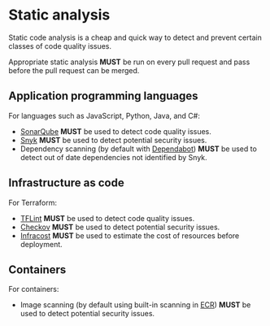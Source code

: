 # Static analysis

Static code analysis is a cheap and quick way to detect and prevent certain classes of code quality issues.

Appropriate static analysis **MUST** be run on every pull request and pass before the pull request can be merged.

## Application programming languages

For languages such as JavaScript, Python, Java, and C#:

- [SonarQube](https://www.sonarsource.com/sem/products/sonarqube/) **MUST** be used to detect code quality issues.
- [Snyk](https://snyk.io/) **MUST** be used to detect potential security issues.
- Dependency scanning (by default with [Dependabot](https://github.com/dependabot)) **MUST** be used to detect out of date dependencies not identified by Snyk.

## Infrastructure as code

For Terraform:

- [TFLint](https://github.com/terraform-linters/tflint) **MUST** be used to detect code quality issues.
- [Checkov](https://www.checkov.io/) **MUST** be used to detect potential security issues.
- [Infracost](https://github.com/infracost/infracost) **MUST** be used to estimate the cost of resources before deployment.

## Containers

For containers:

- Image scanning (by default using built-in scanning in [ECR](https://docs.aws.amazon.com/AmazonECR/latest/userguide/image-scanning.html)) **MUST** be used to detect potential security issues.
